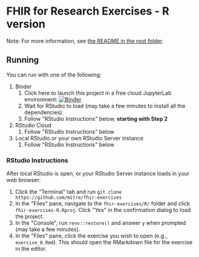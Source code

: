 # FHIR for Research Exercises - R version

Note: For more information, see <a href="../README.md">the README in the root folder</a>.

## Running

You can run with one of the following:

1. Binder
    1. Click here to launch this project in a free cloud JupyterLab environment: [![Binder](https://mybinder.org/badge_logo.svg)](https://mybinder.org/v2/gh/mitre/fhir-exercises/r-binder?urlpath=rstudio)
    2. Wait for RStudio to load (may take a few minutes to install all the dependencies).
    3. Follow "RStudio Instructions" below, **starting with Step 2**
2. RStudio Cloud
    1. Follow "RStudio Instructions" below
3. Local RStudio or your own RStudio Server instance
    1. Follow "RStudio Instructions" below

### RStudio Instructions

After local RStudio is open, or your RStudio Server instance loads in your web browser:

1. Click the "Terminal" tab and run `git clone https://github.com/mitre/fhir-exercises`
2. In the "Files" pane, navigate to the `fhir-exercises/R/` folder and click `fhir-exercises-R.Rproj`. Click "Yes" in the confirmation dialog to load the project.
3. In the "Console", run `renv::restore()` and answer `y` when prompted (may take a few minutes).
4. In the "Files" pane, click the exercise you wish to open (e.g., `exercise_0.Rmd`). This should open the RMarkdown file for the exercise in the editor.
